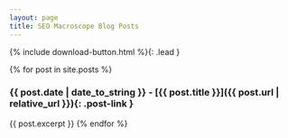 ```yaml
---
layout: page
title: SEO Macroscope Blog Posts
---
```


{% include download-button.html %}{: .lead }

{% for post in site.posts %}
### {{ post.date | date_to_string }} - [{{ post.title }}]({{ post.url | relative_url }}){: .post-link }
{{ post.excerpt }}
{% endfor %}
